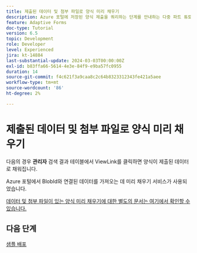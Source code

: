 ```yaml
---
title: 제출된 데이터 및 첨부 파일로 양식 미리 채우기
description: Azure 포털에 저장된 양식 제출을 쿼리하는 단계를 안내하는 다중 파트 튜토리얼입니다.
feature: Adaptive Forms
doc-type: Tutorial
version: 6.5
topic: Development
role: Developer
level: Experienced
jira: kt-14884
last-substantial-update: 2024-03-03T00:00:00Z
exl-id: b83ffa66-5614-4e3e-84f9-e9ba57fc0955
duration: 14
source-git-commit: f4c621f3a9caa8c2c64b8323312343fe421a5aee
workflow-type: tm+mt
source-wordcount: '86'
ht-degree: 2%

---
```


# 제출된 데이터 및 첨부 파일로 양식 미리 채우기

다음의 경우 **관리자** 검색 결과 테이블에서 ViewLink를 클릭하면 양식이 제출된 데이터로 채워집니다.

Azure 포털에서 BlobId와 연결된 데이터를 가져오는 데 미리 채우기 서비스가 사용되었습니다.

[데이터 및 첨부 파일이 있는 양식 미리 채우기에 대한 별도의 문서는 여기에서 확인할 수 있습니다.](https://experienceleague.adobe.com/docs/experience-manager-learn/forms/prefill-form-with-data-attachments/introduction.html)

## 다음 단계

[샘플 배포](./part5.md)
